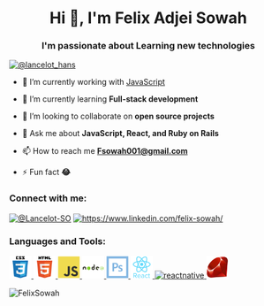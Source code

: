 <h1 align="center">Hi 👋, I'm Felix Adjei Sowah</h1>
<h3 align="center">I'm passionate about Learning new technologies</h3>

<p align="left"> <a href="https://twitter.com/lancelot_hans" target="blank"><img src="https://img.shields.io/twitter/follow/lancelot_hans?logo=twitter&style=for-the-badge" alt="@lancelot_hans" /></a> </p>

- 🔭 I’m currently working with [JavaScript](https://lancelot-so.github.io/capstone_project/)

- 🌱 I’m currently learning **Full-stack development**

- 👯 I’m looking to collaborate on **open source projects**

- 💬 Ask me about **JavaScript, React, and Ruby on Rails**

- 📫 How to reach me **Fsowah001@gmail.com**

- ⚡ Fun fact **😂**

<h3 align="left">Connect with me:</h3>
<p align="left">
<a href="https://github.com/Lancelot-SO" target="blank"><img align="center" src="https://raw.githubusercontent.com/rahuldkjain/github-profile-readme-generator/master/src/images/icons/Social/github.svg" alt="@Lancelot-SO" height="30" width="40" /></a>
<a href="https://linkedin.com/in/https://www.linkedin.com/in/felix-sowah/" target="blank"><img align="center" src="https://raw.githubusercontent.com/rahuldkjain/github-profile-readme-generator/master/src/images/icons/Social/linked-in-alt.svg" alt="https://www.linkedin.com/felix-sowah/" height="30" width="40" /></a>
</p>

<h3 align="left">Languages and Tools:</h3>
<p align="left"> <a href="https://www.w3schools.com/css/" target="_blank" rel="noreferrer"> <img src="https://raw.githubusercontent.com/devicons/devicon/master/icons/css3/css3-original-wordmark.svg" alt="css3" width="40" height="40"/> </a> <a href="https://www.w3.org/html/" target="_blank" rel="noreferrer"> <img src="https://raw.githubusercontent.com/devicons/devicon/master/icons/html5/html5-original-wordmark.svg" alt="html5" width="40" height="40"/> </a> <a href="https://developer.mozilla.org/en-US/docs/Web/JavaScript" target="_blank" rel="noreferrer"> <img src="https://raw.githubusercontent.com/devicons/devicon/master/icons/javascript/javascript-original.svg" alt="javascript" width="40" height="40"/> </a> <a href="https://nodejs.org" target="_blank" rel="noreferrer"> <img src="https://raw.githubusercontent.com/devicons/devicon/master/icons/nodejs/nodejs-original-wordmark.svg" alt="nodejs" width="40" height="40"/> </a> <a href="https://www.photoshop.com/en" target="_blank" rel="noreferrer"> <img src="https://raw.githubusercontent.com/devicons/devicon/master/icons/photoshop/photoshop-line.svg" alt="photoshop" width="40" height="40"/> </a> <a href="https://reactjs.org/" target="_blank" rel="noreferrer"> <img src="https://raw.githubusercontent.com/devicons/devicon/master/icons/react/react-original-wordmark.svg" alt="react" width="40" height="40"/> </a> <a href="https://reactnative.dev/" target="_blank" rel="noreferrer"> <img src="https://reactnative.dev/img/header_logo.svg" alt="reactnative" width="40" height="40"/> </a> <a href="https://www.ruby-lang.org/en/" target="_blank" rel="noreferrer"> <img src="https://raw.githubusercontent.com/devicons/devicon/master/icons/ruby/ruby-original.svg" alt="ruby" width="40" height="40"/> </a> </p>

<p><img align="center" src="https://github-readme-streak-stats.herokuapp.com/?user=Lancelot-SO" alt="FelixSowah" /></p>


